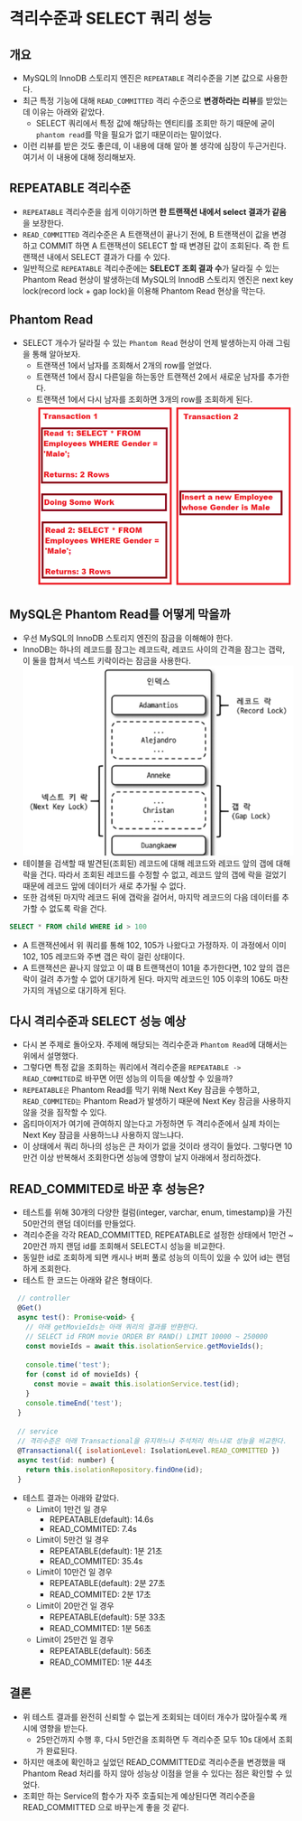 # 격리수준과 SELECT 쿼리 성능

## 개요

- MySQL의 InnoDB 스토리지 엔진은 `REPEATABLE` 격리수준을 기본 값으로 사용한다.
- 최근 특정 기능에 대해 `READ_COMMITTED` 격리 수준으로 **변경하라는 리뷰**를 받았는데 이유는 아래와 같았다.
  - SELECT 쿼리에서 특정 값에 해당하는 엔티티를 조회만 하기 때문에 굳이 `phantom read`를 막을 필요가 없기 때문이라는 말이었다.
- 이런 리뷰를 받은 것도 좋은데, 이 내용에 대해 알아 볼 생각에 심장이 두근거린다. 여기서 이 내용에 대해 정리해보자.

## REPEATABLE 격리수준

- `REPEATABLE` 격리수준을 쉽게 이야기하면 **한 트랜잭션 내에서 select 결과가 같음**을 보장한다.
- `READ_COMMITTED` 격리수준은 A 트랜잭션이 끝나기 전에, B 트랜잭션이 값을 변경하고 COMMIT 하면 A 트랜잭션이 SELECT 할 때 변경된 값이 조회된다. 즉 한 트랜잭션 내에서 SELECT 결과가 다를 수 있다.
- 일반적으로 `REPEATABLE` 격리수준에는 **SELECT 조회 결과 수**가 달라질 수 있는 Phantom Read 현상이 발생하는데 MySQL의 InnodB 스토리지 엔진은 next key lock(record lock + gap lock)을 이용해 Phantom Read 현상을 막는다.

## Phantom Read

- SELECT 개수가 달라질 수 있는 `Phantom Read` 현상이 언제 발생하는지 아래 그림을 통해 알아보자.
  - 트랜잭션 1에서 남자를 조회해서 2개의 row를 얻었다.
  - 트랜잭션 1에서 잠시 다른일을 하는동안 트랜잭션 2에서 새로운 남자를 추가한다.
  - 트랜잭션 1에서 다시 남자를 조회하면 3개의 row를 조회하게 된다.
![phantom_read](../images/DB/phantom_read.png)

## MySQL은 Phantom Read를 어떻게 막을까

- 우선 MySQL의 InnoDB 스토리지 엔진의 잠금을 이해해야 한다.
- InnoDB는 하나의 레코드를 잠그는 레코드락, 레코드 사이의 간격을 잠그는 갭락, 이 둘을 합쳐서 넥스트 키락이라는 잠금을 사용한다.
![넥스트키락](../images/DB/innodb_lock_종류.png)
- 테이블을 검색할 때 발견된(조회된) 레코드에 대해 레코드와 레코드 앞의 갭에 대해 락을 건다. 따라서 조회된 레코드를 수정할 수 없고, 레코드 앞의 갭에 락을 걸었기 때문에 레코드 앞에 데이터가 새로 추가될 수 없다.
- 또한 검색된 마지막 레코드 뒤에 갭락을 걸어서, 마지막 레코드의 다음 데이터를 추가할 수 없도록 락을 건다.

```sql
SELECT * FROM child WHERE id > 100
```

  - A 트랜잭션에서 위 쿼리를 통해 102, 105가 나왔다고 가정하자. 이 과정에서 이미 102, 105 레코드와 주변 갭은 락이 걸린 상태이다.
  - A 트랜잭션은 끝나지 않았고 이 떄 B 트랜잭션이 101을 추가한다면, 102 앞의 갭은 락이 걸려 추가할 수 없어 대기하게 된다. 마지막 레코드인 105 이후의 106도 마찬가지의 개념으로 대기하게 된다.

## 다시 격리수준과 SELECT 성능 예상

- 다시 본 주제로 돌아오자. 주제에 해당되는 격리수준과 `Phantom Read`에 대해서는 위에서 설명했다.
- 그렇다면 특정 값을 조회하는 쿼리에서 격리수준을 `REPEATABLE -> READ_COMMITED`로 바꾸면 어떤 성능의 이득을 예상할 수 있을까?
- `REPEATABLE은` Phantom Read를 막기 위해 Next Key 잠금을 수행하고, `READ_COMMITED는` Phantom Read가 발생하기 때문에 Next Key 잠금을 사용하지 않을 것을 짐작할 수 있다.
- 옵티마이저가 여기에 관여하지 않는다고 가정하면 두 격리수준에서 실제 차이는 Next Key 잠금을 사용하느냐 사용하지 않느냐다.
- 이 상태에서 쿼리 하나의 성능은 큰 차이가 없을 것이라 생각이 들었다. 그렇다면 10만건 이상 반복해서 조회한다면 성능에 영향이 날지 아래에서 정리하겠다.

## READ_COMMITED로 바꾼 후 성능은?

- 테스트를 위해 30개의 다양한 컬럼(integer, varchar, enum, timestamp)을 가진 50만건의 랜덤 데이터를 만들었다.
- 격리수준을 각각 READ_COMMITTED, REPEATABLE로 설정한 상태에서 1만건 ~ 20만건 까지 랜덤 id를 조회해서 SELECT시 성능을 비교한다.
- 동일한 id로 조회하게 되면 캐시나 버퍼 풀로 성능의 이득이 있을 수 있어 id는 랜덤하게 조회한다.
- 테스트 한 코드는 아래와 같은 형태이다.

```js
  // controller
  @Get()
  async test(): Promise<void> {
    // 아래 getMovieIds는 아래 쿼리의 결과를 반환한다.
    // SELECT id FROM movie ORDER BY RAND() LIMIT 10000 ~ 250000
    const movieIds = await this.isolationService.getMovieIds();

    console.time('test');
    for (const id of movieIds) {
      const movie = await this.isolationService.test(id);
    }
    console.timeEnd('test');
  }

  // service
  // 격리수준은 아래 Transactional을 유지하느냐 주석처리 하느냐로 성능을 비교한다.
  @Transactional({ isolationLevel: IsolationLevel.READ_COMMITTED })
  async test(id: number) {
    return this.isolationRepository.findOne(id);
  }
```

- 테스트 결과는 아래와 같았다.
  - Limit이 1만건 일 경우
    - REPEATABLE(default): 14.6s
    - READ_COMMITED: 7.4s
  - Limit이 5만건 일 경우
    - REPEATABLE(default): 1분 21초
    - READ_COMMITED: 35.4s
  - Limit이 10만건 일 경우
    - REPEATABLE(default): 2분 27초
    - READ_COMMITED: 2분 17초
  - Limit이 20만건 일 경우
    - REPEATABLE(default): 5분 33초
    - READ_COMMITED: 1분 56초
  - Limit이 25만건 일 경우
    - REPEATABLE(default): 56초
    - READ_COMMITED: 1분 44초

## 결론

- 위 테스트 결과를 완전히 신뢰할 수 없는게 조회되는 데이터 개수가 많아질수록 캐시에 영향을 받는다.
  - 25만건까지 수행 후, 다시 5만건을 조회하면 두 격리수준 모두 10s 대에서 조회가 완료된다.
- 하지만 애초에 확인하고 싶었던 READ_COMMITTED로 격리수준을 변경했을 때 Phantom Read 처리를 하지 않아
  성능상 이점을 얻을 수 있다는 점은 확인할 수 있었다.
- 조회만 하는 Service의 함수가 자주 호출되는게 예상된다면 격리수준을 READ_COMMITTED 으로 바꾸는게 좋을 것 같다.
